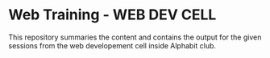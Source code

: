 # Web Training - WEB DEV CELL

This repository summaries the content and contains the output for the given sessions from the web developement cell inside Alphabit club.